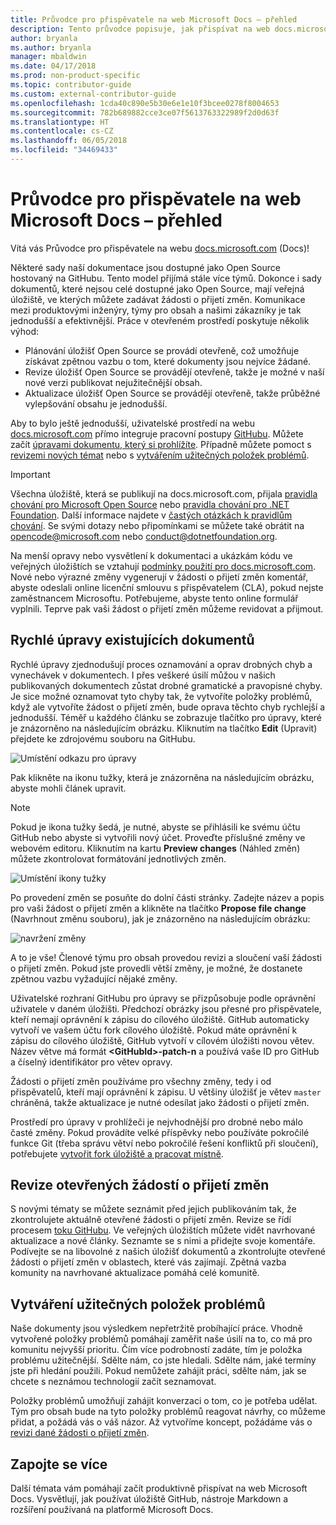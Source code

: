 ```yaml
---
title: Průvodce pro přispěvatele na web Microsoft Docs – přehled
description: Tento průvodce popisuje, jak přispívat na web docs.microsoft.com, který obsahuje dokumentaci Microsoftu.
author: bryanla
ms.author: bryanla
manager: mbaldwin
ms.date: 04/17/2018
ms.prod: non-product-specific
ms.topic: contributor-guide
ms.custom: external-contributor-guide
ms.openlocfilehash: 1cda40c890e5b30e6e1e10f3bcee0278f8004653
ms.sourcegitcommit: 782b689882cce3ce07f5613763322989f2d0d63f
ms.translationtype: HT
ms.contentlocale: cs-CZ
ms.lasthandoff: 06/05/2018
ms.locfileid: "34469433"
---
```

# <a name="microsoft-docs-contributor-guide-overview"></a>Průvodce pro přispěvatele na web Microsoft Docs – přehled

Vítá vás Průvodce pro přispěvatele na webu [docs.microsoft.com](https://docs.microsoft.com) (Docs)!

Některé sady naší dokumentace jsou dostupné jako Open Source hostovaný na GitHubu. Tento model přijímá stále více týmů. Dokonce i sady dokumentů, které nejsou celé dostupné jako Open Source, mají veřejná úložiště, ve kterých můžete zadávat žádosti o přijetí změn. Komunikace mezi produktovými inženýry, týmy pro obsah a našimi zákazníky je tak jednodušší a efektivnější. Práce v otevřeném prostředí poskytuje několik výhod:

- Plánování úložišť Open Source se provádí otevřeně, což umožňuje získávat zpětnou vazbu o tom, které dokumenty jsou nejvíce žádané.
- Revize úložišť Open Source se provádějí otevřeně, takže je možné v naší nové verzi publikovat nejužitečnější obsah.
- Aktualizace úložišť Open Source se provádějí otevřeně, takže průběžné vylepšování obsahu je jednodušší.

Aby to bylo ještě jednodušší, uživatelské prostředí na webu [docs.microsoft.com](https://docs.microsoft.com) přímo integruje pracovní postupy [GitHubu](https://github.com). Můžete začít [úpravami dokumentu, který si prohlížíte](#quick-edits-to-existing-documents). Případně můžete pomoct s [revizemi nových témat](#review-open-prs) nebo s [vytvářením užitečných položek problémů](#create-quality-issues).

> [!IMPORTANT]
> Všechna úložiště, která se publikují na docs.microsoft.com, přijala [pravidla chování pro Microsoft Open Source](https://opensource.microsoft.com/codeofconduct/) nebo [pravidla chování pro .NET Foundation](https://dotnetfoundation.org/code-of-conduct). Další informace najdete v [častých otázkách k pravidlům chování](https://opensource.microsoft.com/codeofconduct/faq/). Se svými dotazy nebo připomínkami se můžete také obrátit na [opencode@microsoft.com](mailto:opencode@microsoft.com) nebo [conduct@dotnetfoundation.org](mailto:conduct@dotnetfoundation.org).<br>
>
> Na menší opravy nebo vysvětlení k dokumentaci a ukázkám kódu ve veřejných úložištích se vztahují [podmínky použití pro docs.microsoft.com](https://docs.microsoft.com/legal/termsofuse). Nové nebo výrazné změny vygenerují v žádosti o přijetí změn komentář, abyste odeslali online licenční smlouvu s přispěvatelem (CLA), pokud nejste zaměstnancem Microsoftu. Potřebujeme, abyste tento online formulář vyplnili. Teprve pak vaši žádost o přijetí změn můžeme revidovat a přijmout.

## <a name="quick-edits-to-existing-documents"></a>Rychlé úpravy existujících dokumentů

Rychlé úpravy zjednodušují proces oznamování a oprav drobných chyb a vynechávek v dokumentech. I přes veškeré úsilí můžou v našich publikovaných dokumentech zůstat drobné gramatické a pravopisné chyby. Je sice možné oznamovat tyto chyby tak, že vytvoříte položky problémů, když ale vytvoříte žádost o přijetí změn, bude oprava těchto chyb rychlejší a jednodušší. Téměř u každého článku se zobrazuje tlačítko pro úpravy, které je znázorněno na následujícím obrázku. Kliknutím na tlačítko **Edit** (Upravit) přejdete ke zdrojovému souboru na GitHubu.

![Umístění odkazu pro úpravy](./media/index/edit-article.png)

Pak klikněte na ikonu tužky, která je znázorněna na následujícím obrázku, abyste mohli článek upravit.

> [!NOTE]
> Pokud je ikona tužky šedá, je nutné, abyste se přihlásili ke svému účtu GitHub nebo abyste si vytvořili nový účet. Proveďte příslušné změny ve webovém editoru. Kliknutím na kartu **Preview changes** (Náhled změn) můžete zkontrolovat formátování jednotlivých změn.

![Umístění ikony tužky](./media/index/editicon.png)

Po provedení změn se posuňte do dolní části stránky. Zadejte název a popis pro vaši žádost o přijetí změn a klikněte na tlačítko **Propose file change** (Navrhnout změnu souboru), jak je znázorněno na následujícím obrázku:

![navržení změny](./media/index/submit-pull-request.png)

A to je vše! Členové týmu pro obsah provedou revizi a sloučení vaší žádosti o přijetí změn. Pokud jste provedli větší změny, je možné, že dostanete zpětnou vazbu vyžadující nějaké změny.

Uživatelské rozhraní GitHubu pro úpravy se přizpůsobuje podle oprávnění uživatele v daném úložišti. Předchozí obrázky jsou přesné pro přispěvatele, kteří nemají oprávnění k zápisu do cílového úložiště. GitHub automaticky vytvoří ve vašem účtu fork cílového úložiště. Pokud máte oprávnění k zápisu do cílového úložiště, GitHub vytvoří v cílovém úložišti novou větev. Název větve má formát **\<GitHubId\>-patch-n** a používá vaše ID pro GitHub a číselný identifikátor pro větev opravy.

Žádosti o přijetí změn používáme pro všechny změny, tedy i od přispěvatelů, kteří mají oprávnění k zápisu. U většiny úložišť je větev `master` chráněná, takže aktualizace je nutné odesílat jako žádosti o přijetí změn.

Prostředí pro úpravy v prohlížeči je nejvhodnější pro drobné nebo málo časté změny. Pokud provádíte velké příspěvky nebo používáte pokročilé funkce Git (třeba správu větví nebo pokročilé řešení konfliktů při sloučení), potřebujete [vytvořit fork úložiště a pracovat místně](how-to-write-workflows-major.md).

## <a name="review-open-prs"></a>Revize otevřených žádostí o přijetí změn

S novými tématy se můžete seznámit před jejich publikováním tak, že zkontrolujete aktuálně otevřené žádosti o přijetí změn. Revize se řídí procesem [toku GitHubu](https://guides.github.com/introduction/flow/). Ve veřejných úložištích můžete vidět navrhované aktualizace a nové články. Seznamte se s nimi a přidejte svoje komentáře. Podívejte se na libovolné z našich úložišť dokumentů a zkontrolujte otevřené žádosti o přijetí změn v oblastech, které vás zajímají. Zpětná vazba komunity na navrhované aktualizace pomáhá celé komunitě.

## <a name="create-quality-issues"></a>Vytváření užitečných položek problémů

Naše dokumenty jsou výsledkem nepřetržitě probíhající práce. Vhodně vytvořené položky problémů pomáhají zaměřit naše úsilí na to, co má pro komunitu nejvyšší prioritu. Čím více podrobností zadáte, tím je položka problému užitečnější. Sdělte nám, co jste hledali. Sdělte nám, jaké termíny jste při hledání použili. Pokud nemůžete zahájit práci, sdělte nám, jak se chcete s neznámou technologií začít seznamovat.

Položky problémů umožňují zahájit konverzaci o tom, co je potřeba udělat. Tým pro obsah bude na tyto položky problémů reagovat návrhy, co můžeme přidat, a požádá vás o váš názor. Až vytvoříme koncept, požádáme vás o [revizi dané žádosti o přijetí změn](#review-open-prs).

## <a name="get-more-involved"></a>Zapojte se více

Další témata vám pomáhají začít produktivně přispívat na web Microsoft Docs. Vysvětlují, jak používat úložiště GitHub, nástroje Markdown a rozšíření používaná na platformě Microsoft Docs.
